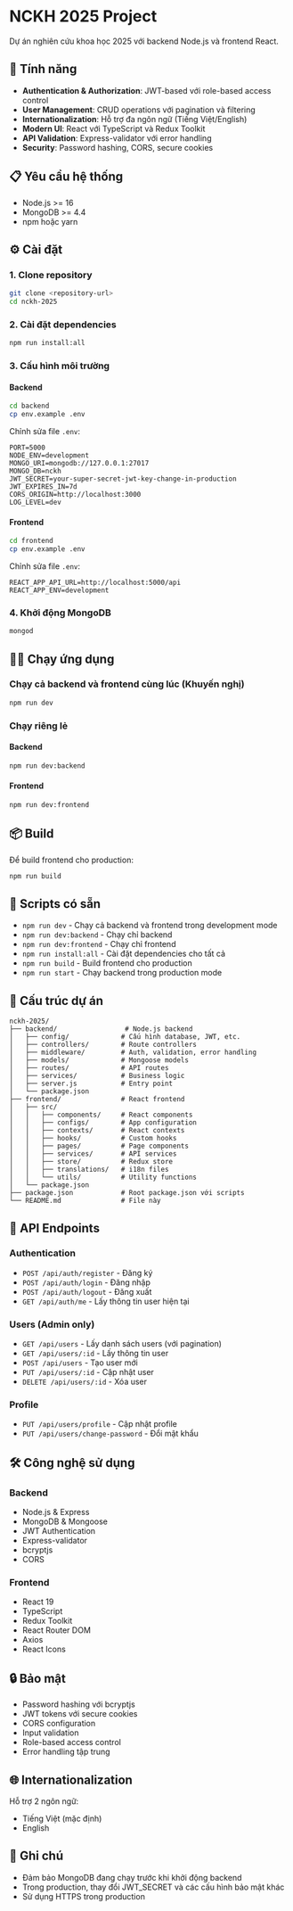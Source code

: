 # NCKH 2025 Project

Dự án nghiên cứu khoa học 2025 với backend Node.js và frontend React.

## 🚀 Tính năng

- **Authentication & Authorization**: JWT-based với role-based access control
- **User Management**: CRUD operations với pagination và filtering
- **Internationalization**: Hỗ trợ đa ngôn ngữ (Tiếng Việt/English)
- **Modern UI**: React với TypeScript và Redux Toolkit
- **API Validation**: Express-validator với error handling
- **Security**: Password hashing, CORS, secure cookies

## 📋 Yêu cầu hệ thống

- Node.js >= 16
- MongoDB >= 4.4
- npm hoặc yarn

## ⚙️ Cài đặt

### 1. Clone repository

```bash
git clone <repository-url>
cd nckh-2025
```

### 2. Cài đặt dependencies

```bash
npm run install:all
```

### 3. Cấu hình môi trường

#### Backend

```bash
cd backend
cp env.example .env
```

Chỉnh sửa file `.env`:

```env
PORT=5000
NODE_ENV=development
MONGO_URI=mongodb://127.0.0.1:27017
MONGO_DB=nckh
JWT_SECRET=your-super-secret-jwt-key-change-in-production
JWT_EXPIRES_IN=7d
CORS_ORIGIN=http://localhost:3000
LOG_LEVEL=dev
```

#### Frontend

```bash
cd frontend
cp env.example .env
```

Chỉnh sửa file `.env`:

```env
REACT_APP_API_URL=http://localhost:5000/api
REACT_APP_ENV=development
```

### 4. Khởi động MongoDB

```bash
mongod
```

## 🏃‍♂️ Chạy ứng dụng

### Chạy cả backend và frontend cùng lúc (Khuyến nghị)

```bash
npm run dev
```

### Chạy riêng lẻ

#### Backend

```bash
npm run dev:backend
```

#### Frontend

```bash
npm run dev:frontend
```

## 📦 Build

Để build frontend cho production:

```bash
npm run build
```

## 🔧 Scripts có sẵn

- `npm run dev` - Chạy cả backend và frontend trong development mode
- `npm run dev:backend` - Chạy chỉ backend
- `npm run dev:frontend` - Chạy chỉ frontend
- `npm run install:all` - Cài đặt dependencies cho tất cả
- `npm run build` - Build frontend cho production
- `npm run start` - Chạy backend trong production mode

## 📁 Cấu trúc dự án

```
nckh-2025/
├── backend/                 # Node.js backend
│   ├── config/             # Cấu hình database, JWT, etc.
│   ├── controllers/        # Route controllers
│   ├── middleware/         # Auth, validation, error handling
│   ├── models/             # Mongoose models
│   ├── routes/             # API routes
│   ├── services/           # Business logic
│   ├── server.js           # Entry point
│   └── package.json
├── frontend/               # React frontend
│   ├── src/
│   │   ├── components/     # React components
│   │   ├── configs/        # App configuration
│   │   ├── contexts/       # React contexts
│   │   ├── hooks/          # Custom hooks
│   │   ├── pages/          # Page components
│   │   ├── services/       # API services
│   │   ├── store/          # Redux store
│   │   ├── translations/   # i18n files
│   │   └── utils/          # Utility functions
│   └── package.json
├── package.json            # Root package.json với scripts
└── README.md               # File này
```

## 🔐 API Endpoints

### Authentication

- `POST /api/auth/register` - Đăng ký
- `POST /api/auth/login` - Đăng nhập
- `POST /api/auth/logout` - Đăng xuất
- `GET /api/auth/me` - Lấy thông tin user hiện tại

### Users (Admin only)

- `GET /api/users` - Lấy danh sách users (với pagination)
- `GET /api/users/:id` - Lấy thông tin user
- `POST /api/users` - Tạo user mới
- `PUT /api/users/:id` - Cập nhật user
- `DELETE /api/users/:id` - Xóa user

### Profile

- `PUT /api/users/profile` - Cập nhật profile
- `PUT /api/users/change-password` - Đổi mật khẩu

## 🛠️ Công nghệ sử dụng

### Backend

- Node.js & Express
- MongoDB & Mongoose
- JWT Authentication
- Express-validator
- bcryptjs
- CORS

### Frontend

- React 19
- TypeScript
- Redux Toolkit
- React Router DOM
- Axios
- React Icons

## 🔒 Bảo mật

- Password hashing với bcryptjs
- JWT tokens với secure cookies
- CORS configuration
- Input validation
- Role-based access control
- Error handling tập trung

## 🌐 Internationalization

Hỗ trợ 2 ngôn ngữ:

- Tiếng Việt (mặc định)
- English

## 📝 Ghi chú

- Đảm bảo MongoDB đang chạy trước khi khởi động backend
- Trong production, thay đổi JWT_SECRET và các cấu hình bảo mật khác
- Sử dụng HTTPS trong production
